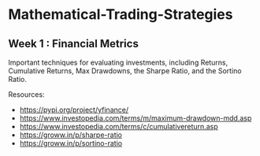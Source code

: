 # Mathematical-Trading-Strategies

## Week 1 : Financial Metrics
Important techniques for evaluating investments, including Returns, Cumulative Returns, Max Drawdowns, the Sharpe Ratio, and the Sortino Ratio.

Resources:
- https://pypi.org/project/yfinance/
- https://www.investopedia.com/terms/m/maximum-drawdown-mdd.asp
- https://www.investopedia.com/terms/c/cumulativereturn.asp
- https://groww.in/p/sharpe-ratio
- https://groww.in/p/sortino-ratio
